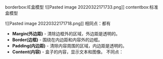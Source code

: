 borderbox:IE盒模型
![[Pasted image 20220322171733.png]]
contentbox:标准盒模型

![[Pasted image 20220322171718.png]]
相同点：都有
-   **Margin(外边距)** - 清除边框外的区域，外边距是透明的。
-   **Border(边框)** - 围绕在内边距和内容外的边框。
-   **Padding(内边距)** - 清除内容周围的区域，内边距是透明的。
-   **Content(内容)** - 盒子的内容，显示文本和图像。
不同点：
